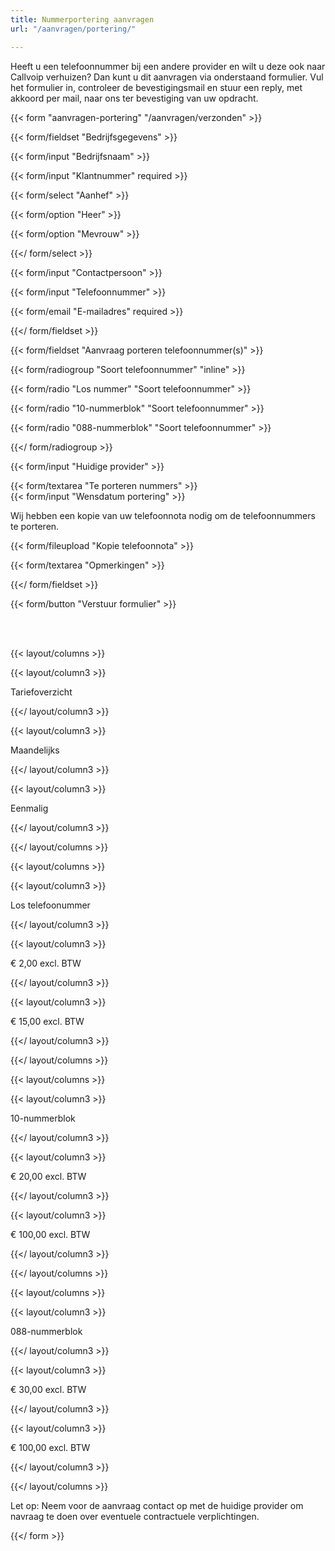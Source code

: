 ```yaml
---
title: Nummerportering aanvragen
url: "/aanvragen/portering/"

---
```

Heeft u een telefoonnummer bij een andere provider en wilt u deze ook naar Callvoip verhuizen? Dan kunt u dit aanvragen via onderstaand formulier. Vul het formulier in, controleer de bevestigingsmail en stuur een reply, met akkoord per mail, naar ons ter bevestiging van uw opdracht.

{{< form "aanvragen-portering" "/aanvragen/verzonden" >}}

{{< form/fieldset "Bedrijfsgegevens" >}}

{{< form/input "Bedrijfsnaam" >}}

{{< form/input "Klantnummer" required >}}

{{< form/select "Aanhef" >}}

{{< form/option "Heer" >}}

{{< form/option "Mevrouw" >}}

{{</ form/select >}}

{{< form/input "Contactpersoon" >}}

{{< form/input "Telefoonnummer" >}}

{{< form/email "E-mailadres" required >}}

{{</ form/fieldset >}}

{{< form/fieldset "Aanvraag porteren telefoonnummer(s)" >}}

{{< form/radiogroup "Soort telefoonnummer" "inline" >}}

{{< form/radio "Los nummer" "Soort telefoonnummer" >}}

{{< form/radio "10-nummerblok" "Soort telefoonnummer" >}}

{{< form/radio "088-nummerblok" "Soort telefoonnummer" >}}

{{</ form/radiogroup >}}

{{< form/input "Huidige provider" >}}

{{< form/textarea "Te porteren nummers" >}}  
{{< form/input "Wensdatum portering" >}}

Wij hebben een kopie van uw telefoonnota nodig om de telefoonnummers te porteren.

{{< form/fileupload "Kopie telefoonnota" >}}

{{< form/textarea "Opmerkingen" >}}

{{</ form/fieldset >}}

{{< form/button "Verstuur formulier" >}}

<br><br>

{{< layout/columns >}}

{{< layout/column3 >}}

Tariefoverzicht

{{</ layout/column3 >}}

{{< layout/column3 >}}

Maandelijks

{{</ layout/column3 >}}

{{< layout/column3 >}}

Eenmalig

{{</ layout/column3 >}}

{{</ layout/columns >}}

{{< layout/columns >}}

{{< layout/column3 >}}

Los telefoonummer

{{</ layout/column3 >}}

{{< layout/column3 >}}

€ 2,00 excl. BTW

{{</ layout/column3 >}}

{{< layout/column3 >}}

€ 15,00 excl. BTW

{{</ layout/column3 >}}

{{</ layout/columns >}}

{{< layout/columns >}}

{{< layout/column3 >}}

10-nummerblok

{{</ layout/column3 >}}

{{< layout/column3 >}}

€ 20,00 excl. BTW

{{</ layout/column3 >}}

{{< layout/column3 >}}

€ 100,00 excl. BTW

{{</ layout/column3 >}}

{{</ layout/columns >}}

{{< layout/columns >}}

{{< layout/column3 >}}

088-nummerblok

{{</ layout/column3 >}}

{{< layout/column3 >}}

€ 30,00 excl. BTW

{{</ layout/column3 >}}

{{< layout/column3 >}}

€ 100,00 excl. BTW

{{</ layout/column3 >}}

{{</ layout/columns >}}

Let op: Neem voor de aanvraag contact op met de huidige provider om navraag te doen over eventuele contractuele verplichtingen.

{{</ form >}}